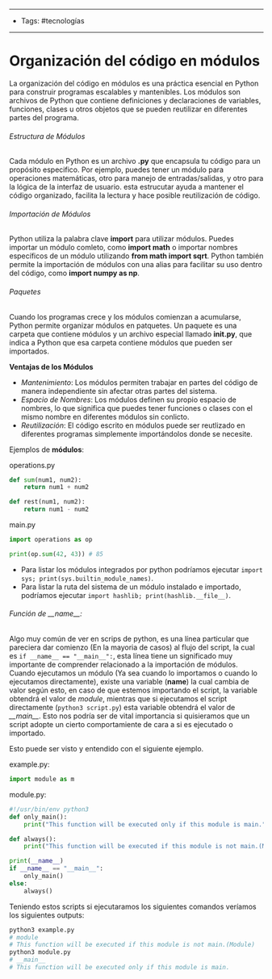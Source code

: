 ----
- Tags: #tecnologías
-----
# Organización del código en módulos

La organización del código en módulos es una práctica esencial en Python para construir programas escalables y mantenibles. Los módulos son archivos de Python que contiene definiciones y declaraciones de variables, funciones, clases u otros objetos que se pueden reutilizar en diferentes partes del programa.
###### Estructura de Módulos

Cada módulo en Python es un archivo **.py** que encapsula tu código para un propósito especifico. Por ejemplo, puedes tener un módulo para operaciones matemáticas, otro para manejo de entradas/salidas, y otro para la lógica de la interfaz de usuario. esta estrucutar ayuda a mantener el código organizado, facilita la lectura y hace posible reutilización de código.
###### Importación de Módulos

Python utiliza la palabra clave **import** para utilizar módulos. Puedes importar un módulo comleto, como **import math** o importar nombres específicos de un módulo utilizando **from math import sqrt**. Python también permite la importación de módulos con una alias para facilitar su uso dentro del código, como **import numpy as np**.
###### Paquetes

Cuando los programas crece y los módulos comienzan a acumularse, Python permite organizar módulos en patquetes. Un paquete es una carpeta que contiene módulos y un archivo especial llamado **__init__.py**, que indica a Python que esa carpeta contiene módulos que pueden ser importados.

**Ventajas de los Módulos**
- *Mantenimiento*: Los módulos permiten trabajar en partes del código de manera independiente sin afectar otras partes del sistema.
- *Espacio de Nombres*: Los módulos definen su propio espacio de nombres, lo que significa que puedes tener funciones o clases con el mismo nombre en diferentes módulos sin conlicto.
- *Reutilización*: El código escrito en módulos puede ser reutlizado en diferentes programas simplemente importándolos donde se necesite.

Ejemplos de **módulos**:

operations.py
```python
def sum(num1, num2):
	return num1 + num2

def rest(num1, num2):
	return num1 - num2
```

main.py
```python
import operations as op

print(op.sum(42, 43)) # 85
```

- Para listar los módulos integrados por python podríamos ejecutar `import sys; print(sys.builtin_module_names)`.
- Para listar la ruta del sistema de un módulo instalado e importado, podríamos ejecutar `import hashlib; print(hashlib.__file__)`.
###### Función de \_\_name__: 

Algo muy común de ver en scrips de python, es una línea particular que pareciera dar comienzo (En la mayoria de casos) al flujo del script, la cual es `if __name__ == "__main__":`, esta línea tiene un significado muy importante de comprender relacionado a la importación de módulos.
Cuando ejecutamos un módulo (Ya sea cuando lo importamos o cuando lo ejecutamos directamente), existe una variable (**__name__**) la cual cambia de valor según esto, en caso de que estemos importando el script, la variable obtendrá el valor de *module*, mientras que si ejecutamos el script directamente (`python3 script.py`) esta variable obtendrá el valor de *\_\_main__*. Esto nos podría ser de vital importancia si quisieramos que un script adopte un cierto comportamiente de cara a si es ejecutado o importado. 

Esto puede ser visto y entendido con el siguiente ejemplo.

example.py:
```python
import module as m 
```

module.py:
```python
#!/usr/bin/env python3
def only_main():
    print("This function will be executed only if this module is main.")

def always():
    print("This function will be executed if this module is not main.(Module)")

print(__name__)
if __name__ == "__main__":
    only_main()
else:
    always()
```

Teniendo estos scripts si ejecutaramos los siguientes comandos veríamos los siguientes outputs:

 ```bash
 python3 example.py
 # module
 # This function will be executed if this module is not main.(Module)
 python3 module.py
 # __main__
 # This function will be executed only if this module is main.
 ```
 